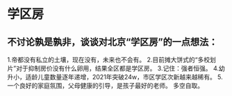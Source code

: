 # 学区房

## 不讨论孰是孰非，谈谈对北京“学区房”的一点想法：
1.帝都没有私立的土壤，现在没有，未来也不会有。
2.目前摊大饼式的“多校划片”对于抑制房价没有什么卵用，结果全区都是学区房。
3.记住：强者恒强。
4.幼升小，适龄儿童数量逐年递增，2021年突破24w，市区学区次新越来越稀有。
5.一个良好的家庭氛围，父母健康的引导，是孩子最好的老师。
多空自取。
